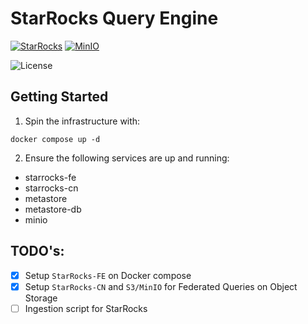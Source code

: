 # StarRocks Query Engine
[![StarRocks](https://img.shields.io/badge/StarRocks-3.4-FABF00?style=flat&logo=lightning&logoColor=white&labelColor=262A38)](https://docs.starrocks.io/docs/introduction/StarRocks_intro/)
[![MinIO](https://img.shields.io/badge/MinIO-00091B?style=flat&logo=minio&logoColor=CF163D&labelColor=00091B)](https://min.io/docs/minio/container)

![License](https://img.shields.io/badge/license-CC--BY--SA--4.0-31393F?style=flat&logo=creativecommons&logoColor=black&labelColor=white)


## Getting Started

1. Spin the infrastructure with:
```shell
docker compose up -d
```

2. Ensure the following services are up and running:
- starrocks-fe
- starrocks-cn
- metastore
- metastore-db
- minio


## TODO's:
- [x] Setup `StarRocks-FE` on Docker compose
- [x] Setup `StarRocks-CN` and `S3/MinIO` for Federated Queries on Object Storage
- [ ] Ingestion script for StarRocks
